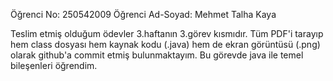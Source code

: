 Öğrenci No: 250542009 Öğrenci Ad-Soyad: Mehmet Talha Kaya

Teslim etmiş olduğum ödevler 3.haftanın 3.görev kısmıdır. Tüm PDF'i tarayıp hem class dosyası hem kaynak kodu (.java) hem de ekran görüntüsü (.png) olarak github'a commit etmiş bulunmaktayım. Bu görevde java ile temel bileşenleri öğrendim.
